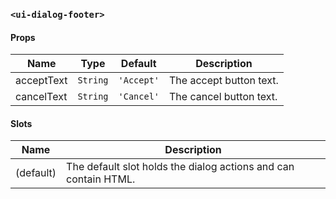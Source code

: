 ### `<ui-dialog-footer>`

#### Props

| Name       | Type     | Default    | Description             |
| ---------- | -------- | ---------- | ----------------------- |
| acceptText | `String` | `'Accept'` | The accept button text. |
| cancelText | `String` | `'Cancel'` | The cancel button text. |

#### Slots

| Name      | Description                                                     |
| --------- | --------------------------------------------------------------- |
| (default) | The default slot holds the dialog actions and can contain HTML. |
